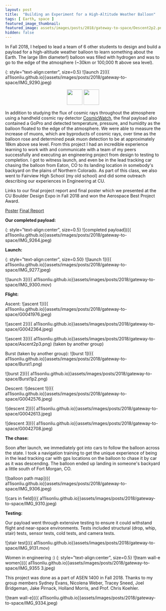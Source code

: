 ```yaml
---
layout: post
title:  "Building an Experiment for a High-Altitude Weather Balloon"
tags: [ Earth, space ]
featured_image_thumbnail:
featured_image: assets/images/posts/2018/gateway-to-space/Descent2p2.png
hidden: false
---
```


In Fall 2018, I helped to lead a team of 6 other students to design and build a payload for a high-altitude weather balloon to learn something about the Earth. The large (8m diameter!) balloon was filled with hydrogen and was to go to the edge of the atmosphere (~30km or 100,000 ft above sea level). 

{: style="text-align:center", size=0.5}
![launch 2]({{ a11isonliu.github.io}}assets/images/posts/2018/gateway-to-space/IMG_9290.jpeg)

<p align="center">
  <img src="a11isonliu.github.io/assets/images/posts/2018/gateway-to-space/IMG_4797.jpeg" width="50" />
  <img src="a11isonliu.github.io/assets/images/posts/2018/gateway-to-space/IMG_4804.jpeg" width="50" />
</p>

In addition to studying the flux of cosmic rays throughout the atmosphere using a handheld cosmic ray detector [CosmicWatch](http://www.cosmicwatch.lns.mit.edu/), the final payload also contained a GoPro and detected temperature, pressure, and humidity as the balloon floated to the edge of the atmosphere. We were able to measure the increase of muons, which are byproducts of cosmic rays, over time as the balloon rose and determined peak muon detection to be at approximately 18km above sea level. From this project I had an incredible experience learning to work with and communicate with a team of my peers successfully and executing an engineering project from design to testing to completion. I got to witness launch, and even be in the lead tracking car chasing the balloon from Eaton, CO to its landing location in somebody's backyard on the plains of Northern Colorado. As part of this class, we also went to Fairview High School (my old school) and did some outreach describing our experiences in Engineering at CU.

Links to our final project report and final poster which we presented at the CU Boulder Design Expo in Fall 2018 and won the Aerospace Best Project Award.

<section class="download-box inner">
	<div class="download-box-links">
	    <a href="/assets/documents/DesignExpo2018.pdf" target="_blank">Poster</a>
	    <a href="/assets/documents/Team7_DDRevD_FinalReport.pdf" target="_blank">Final Report</a>
	</div>
</section>

**Our completed payload:**

{: style="text-align:center", size=0.5}
![completed payload]({{ a11isonliu.github.io}}assets/images/posts/2018/gateway-to-space/IMG_9264.jpeg)

**Launch:**

{: style="text-align:center", size=0.50}
![launch 1]({{ a11isonliu.github.io}}assets/images/posts/2018/gateway-to-space/IMG_9277.jpeg)

![launch 3]({{ a11isonliu.github.io}}assets/images/posts/2018/gateway-to-space/IMG_9300.mov)

**Flight:**

Ascent:
![ascent 1]({{ a11isonliu.github.io}}assets/images/posts/2018/gateway-to-space/G0041976.jpeg)

![ascent 2]({{ a11isonliu.github.io}}assets/images/posts/2018/gateway-to-space/G0042364.jpeg)

![ascent 3]({{ a11isonliu.github.io}}assets/images/posts/2018/gateway-to-space/Ascent2p3.png)
(taken by another group)

Burst (taken by another group):
![burst 1]({{ a11isonliu.github.io}}assets/images/posts/2018/gateway-to-space/Burst1.png)

![burst 2]({{ a11isonliu.github.io}}assets/images/posts/2018/gateway-to-space/Burst1p2.png)

Descent:
![descent 1]({{ a11isonliu.github.io}}assets/images/posts/2018/gateway-to-space/G0042576.jpeg) 

![descent 2]({{ a11isonliu.github.io}}assets/images/posts/2018/gateway-to-space/G0042613.jpeg)

![descent 3]({{ a11isonliu.github.io}}assets/images/posts/2018/gateway-to-space/G0042708.jpeg)

**The chase:**

Soon after launch, we immediately got into cars to follow the balloon across the state. I took a navigation training to get the unique experience of being in the lead tracking car with gps locations on the balloon to chase it by car as it was descending. The balloon ended up landing in someone's backyard a little south of Fort Morgan, CO.

![balloon path map]({{ a11isonliu.github.io}}assets/images/posts/2018/gateway-to-space/IMG_9306.jpeg)

![cars in field]({{ a11isonliu.github.io}}assets/images/posts/2018/gateway-to-space/IMG_9310.jpeg)


**Testing:**

Our payload went through extensive testing to ensure it could withstand flight and near-space environments. Tests included structural (drop, whip, stair) tests, sensor tests, cold tests, and camera tests.

![stair test]({{ a11isonliu.github.io}}assets/images/posts/2018/gateway-to-space/IMG_9131.mov)

Women in engineering :)
{: style="text-align:center", size=0.5}
![team wall-e women]({{ a11isonliu.github.io}}assets/images/posts/2018/gateway-to-space/IMG_9355 3.jpeg)

This project was done as a part of ASEN 1400 in Fall 2018. Thanks to my group members Sydney Evans, Nicolena Weber, Tracey Sneed, Joel Bridgeman, Jake Pirnack, Holland Morris, and Prof. Chris Koehler.


![team wall-e]({{ a11isonliu.github.io}}assets/images/posts/2018/gateway-to-space/IMG_9334.jpeg)